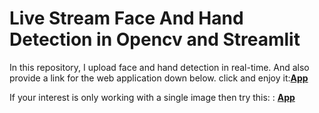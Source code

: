 # Live Stream Face And Hand Detection in Opencv and Streamlit

In this repository, I upload face and hand detection in real-time.
And also provide a link for the web application down below. click and enjoy it:[**App**](https://livestreamfaceandhand.streamlit.app/)

If your interest is only working with a single image then try this: : [**App**](https://faceandhanddetectionwithsingleimage.streamlit.app/)
